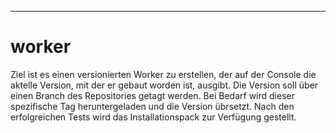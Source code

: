 
---------------------------------------

# worker

Ziel ist es einen versionierten Worker zu erstellen, der auf der Console die aktelle Version, mit der er gebaut worden ist, ausgibt. Die Version soll über einen Branch des Repositories getagt werden. Bei Bedarf wird dieser spezifische Tag heruntergeladen und die Version übrsetzt. Nach den erfolgreichen Tests wird das Installationspack zur Verfügung gestellt.

